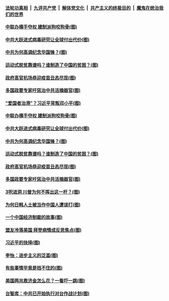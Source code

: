 

####  [法轮功真相](../../../../basic/blob/master/README.md?t=03011131) &nbsp;|&nbsp; [九评共产党](../../../../9ping.md/blob/master/README.md?t=03011131) &nbsp;|&nbsp; [解体党文化](../../../../jtdwh.md/blob/master/README.md?t=03011131)  &nbsp;|&nbsp; [共产主义的终极目的](../../../../gczydzjmd.md/blob/master/README.md?t=03011131) &nbsp;|&nbsp; [魔鬼在统治我们的世界](../../../../mgztzwmdsj.md/blob/master/README.md?t=03011131) 

#### [中联办横手夺权 建制派狗咬狗骨(图)](../pages/p4/964071.md?t=03011131) 

#### [中共大跃进式病毒研究让全球付出代价(图)](../pages/p4/964069.md?t=03011131) 

#### [中共为何高调纪念华国锋？(图)](../pages/p4/964066.md?t=03011131) 

#### [运动式脱贫靠谱吗？谁制造了中国的贫困？(图)](../pages/p4/964059.md?t=03011131) 

#### [政府高官机场恭迎疫苗丑态尽现(图)](../pages/p4/964058.md?t=03011131) 

#### [多国政要专家吁惩治中共活摘器官(图)](../pages/p4/963910.md?t=03011131) 

#### [“爱国者治港”？习近平背叛邓小平(图)](../pages/p4/964083.md?t=03011131) 

#### [中联办横手夺权 建制派狗咬狗骨(图)](../pages/p4/964071.md?t=03011131) 

#### [中共大跃进式病毒研究让全球付出代价(图)](../pages/p4/964069.md?t=03011131) 

#### [中共为何高调纪念华国锋？(图)](../pages/p4/964066.md?t=03011131) 

#### [运动式脱贫靠谱吗？谁制造了中国的贫困？(图)](../pages/p4/964059.md?t=03011131) 

#### [政府高官机场恭迎疫苗丑态尽现(图)](../pages/p4/964058.md?t=03011131) 


#### [多国政要专家吁惩治中共活摘器官(图)](../pages/p4/963910.md?t=03011131) 



#### [3呎进洞 川普为何不挥出这一杆？(图)](../pages/p4/963959.md?t=03011131) 

#### [为何日韩人士被当作中国人遭误打(图)](../pages/p4/963958.md?t=03011131) 

#### [一个中国经济制裁的故事(图)](../pages/p4/963914.md?t=03011131) 

#### [盟友冷落美国 拜登病情成反思焦点(图)](../pages/p4/963962.md?t=03011131) 


#### [习近平的抉择(图)](../pages/p4/963864.md?t=03011131) 

#### [李怡：进步主义的泛滥(图)](../pages/p4/963859.md?t=03011131) 

#### [有些事情毕竟是挡不住的(图)](../pages/p4/963862.md?t=03011131) 

#### [美国两兆救济金怎么花？一看吓一跳(图)](../pages/p4/963772.md?t=03011131) 

#### [台智库：中共已开始执行对台作战计划(图)](../pages/p4/963858.md?t=03011131) 

